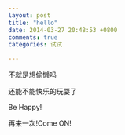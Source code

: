 ```yaml
---
layout: post
title: "hello"
date: 2014-03-27 20:48:53 +0800
comments: true
categories: 试试

---
```

不就是想偷懒吗

还能不能快乐的玩耍了

Be Happy!

再来一次!Come ON!

